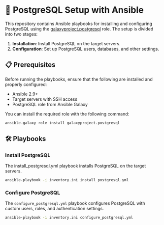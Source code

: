 # 🚀 PostgreSQL Setup with Ansible

This repository contains Ansible playbooks for installing and configuring PostgreSQL using the [galaxyproject.postgresql](https://galaxy.ansible.com/galaxyproject/postgresql) role. The setup is divided into two stages:
1. **Installation**: Install PostgreSQL on the target servers.
2. **Configuration**: Set up PostgreSQL users, databases, and other settings.

## 📋 Prerequisites

Before running the playbooks, ensure that the following are installed and properly configured:

- Ansible 2.9+ 
- Target servers with SSH access
- PostgreSQL role from Ansible Galaxy

You can install the required role with the following command:

```bash
ansible-galaxy role install galaxyproject.postgresql
```

## 🛠️ Playbooks
### Install PostgreSQL
The install_postgresql.yml playbook installs PostgreSQL on the target servers.

```bash
ansible-playbook -i inventory.ini install_postgresql.yml
```
### Configure PostgreSQL
The `configure_postgresql.yml` playbook configures PostgreSQL with custom users, roles, and authentication settings.

```bash
ansible-playbook -i inventory.ini configure_postgresql.yml
```